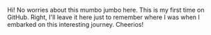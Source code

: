 Hi! No worries about this mumbo jumbo here. This is my first time on GitHub. Right, I'll leave it here just to remember where I was when I embarked on this interesting journey. Cheerios!
